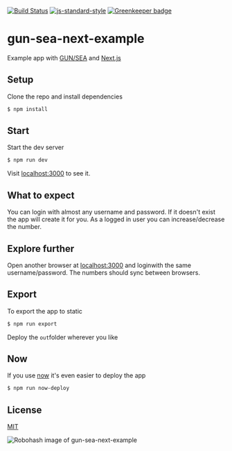 [![Build Status](https://travis-ci.org/zrrrzzt/gun-sea-next-example.svg?branch=master)](https://travis-ci.org/zrrrzzt/gun-sea-next-example)
[![js-standard-style](https://img.shields.io/badge/code%20style-standard-brightgreen.svg?style=flat)](https://github.com/feross/standard)
[![Greenkeeper badge](https://badges.greenkeeper.io/zrrrzzt/gun-sea-next-example.svg)](https://greenkeeper.io/)

# gun-sea-next-example

Example app with [GUN/SEA](https://github.com/amark/gun) and [Next.js](https://github.com/zeit/next.js)

## Setup

Clone the repo and install dependencies

```bash
$ npm install
```

## Start

Start the dev server

```bash
$ npm run dev
```

Visit [localhost:3000](http://localhost:3000) to see it.

## What to expect

You can login with almost any username and password. If it doesn't exist the app will create it for you.
As a logged in user you can increase/decrease the number.

## Explore further

Open another browser at [localhost:3000](http://localhost:3000) and loginwith the same username/password. The numbers should sync between browsers.

## Export

To export the app to static

```bash
$ npm run export
```

Deploy the `out`folder wherever you like

## Now

If you use [now](https://zeit.co/now) it's even easier to deploy the app

```bash
$ npm run now-deploy
```

## License
[MIT](LICENSE)

![Robohash image of gun-sea-next-example](https://robots.kebabstudios.party/gun-sea-next-example.png "Robohash image of gun-sea-next-example")
